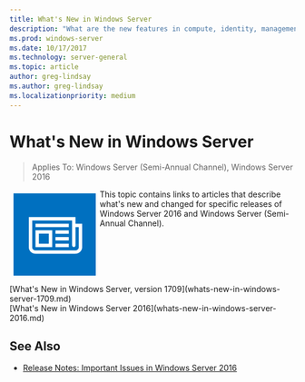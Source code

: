 ```yaml
---
title: What's New in Windows Server
description: "What are the new features in compute, identity, management, automation, networking, security, storage."
ms.prod: windows-server
ms.date: 10/17/2017
ms.technology: server-general
ms.topic: article
author: greg-lindsay
ms.author: greg-lindsay
ms.localizationpriority: medium
---
```

# What's New in Windows Server

>Applies To: Windows Server (Semi-Annual Channel), Windows Server 2016

<img src="media/whats-new.png" style='float:left; padding:.5em;' alt="Icon showing a newspaper">This topic contains links to articles that describe what's new and changed for specific releases of Windows Server 2016 and Windows Server (Semi-Annual Channel).   
   
<br>
<br>
<br>
<br>
<br>
[What's New in Windows Server, version 1709](whats-new-in-windows-server-1709.md)<BR>
[What's New in Windows Server 2016](whats-new-in-windows-server-2016.md)



## See Also  
-   [Release Notes: Important Issues in Windows Server 2016](Windows-Server-2016-GA-Release-Notes.md)  

